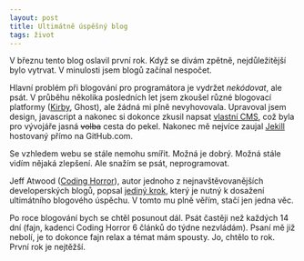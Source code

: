```yaml
---
layout: post
title: Ultimátně úspěšný blog
tags: život
---
```


V březnu tento blog oslavil první rok. Když se dívám zpětně,
nejdůležitější bylo vytrvat. V minulosti jsem blogů začínal
nespočet.

Hlavní problém při blogování pro programátora je vydržet *nekódovat*,
ale psát. V průběhu několika posledních let jsem zkoušel různé blogovací
platformy ([Kirby](https://getkirby.com/), Ghost), ale žádná mi plně nevyhovovala. Upravoval jsem design,
javascript a nakonec si dokonce zkusil napsat [vlastní CMS](https://github.com/sand-dollar/ixCMS),
což byla pro vývojáře jasná ~~volba~~ cesta do pekel. Nakonec mě nejvíce zaujal [Jekill](https://jekyllrb.com/)
hostovaný přímo na GitHub.com.

Se vzhledem webu se stále nemohu smířit. Možná je dobrý. Možná stále vidím
nějaká zlepšení. Ale snažím se psát, neprogramovat.

Jeff Atwood ([Coding Horror](https://blog.codinghorror.com)), autor jednoho z nejnavštěvovanějších
developerských blogů, popsal [jediný krok](https://blog.codinghorror.com/how-to-achieve-ultimate-blog-success-in-one-easy-step/),
který je nutný k dosažení ultimátního blogového úspěchu. V tomto mu plně věřím,
stačí jen jedna věc.

Po roce blogování bych se chtěl posunout dál. Psát častěji než každých 14 dní
(fajn, kadenci Coding Horror 6 článků do týdne nezvládám). Psaní mě již nebolí,
je to dokonce fajn relax a témat mám spousty. Jo, chtělo to rok. První rok je nejtěžší.
